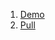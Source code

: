 1. [Demo](https://zakharovvu.github.io/redux-tic-tac-toe/)
2. [Pull](https://github.com/zakharovvu/redux-tic-tac-toe/pull/1/files)
